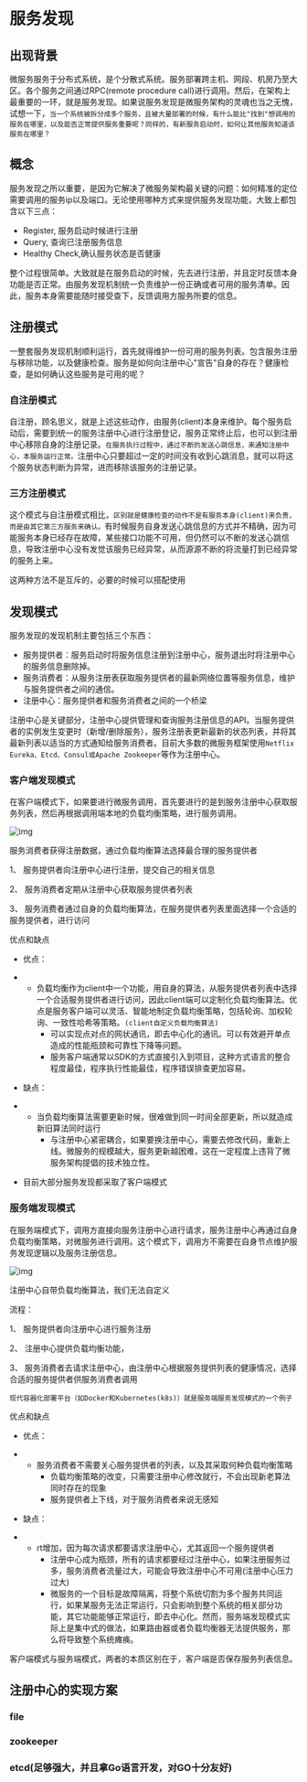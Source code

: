 # 服务发现

## 出现背景

微服务服务于分布式系统，是个分散式系统。服务部署跨主机、网段、机房乃至大区。各个服务之间通过RPC(remote procedure call)进行调用。然后，在架构上最重要的一环，就是服务发现。如果说服务发现是微服务架构的灵魂也当之无愧，试想一下，`当一个系统被拆分成多个服务，且被大量部署的时候，有什么能比"找到"想调用的服务在哪里，以及能否正常提供服务重要呢？同样的，有新服务启动时，如何让其他服务知道该服务在哪里？`

## 概念

服务发现之所以重要，是因为它解决了微服务架构最关键的问题：如何精准的定位需要调用的服务ip以及端口。无论使用哪种方式来提供服务发现功能，大致上都包含以下三点：

- Register, 服务启动时候进行注册
- Query, 查询已注册服务信息
- Healthy Check,确认服务状态是否健康

整个过程很简单。大致就是在服务启动的时候，先去进行注册，并且定时反馈本身功能是否正常。由服务发现机制统一负责维护一份正确或者可用的服务清单。因此，服务本身需要能随时接受查下，反馈调用方服务所要的信息。

## 注册模式

一整套服务发现机制顺利运行，首先就得维护一份可用的服务列表。包含服务注册与移除功能，以及健康检查。服务是如何向注册中心"宣告"自身的存在？健康检查，是如何确认这些服务是可用的呢？

### 自注册模式

自注册，顾名思义，就是上述这些动作，由服务(client)本身来维护。每个服务启动后，需要到统一的服务注册中心进行注册登记，服务正常终止后，也可以到注册中心移除自身的注册记录。`在服务执行过程中，通过不断的发送心跳信息，来通知注册中心，本服务运行正常。`注册中心只要超过一定的时间没有收到心跳消息，就可以将这个服务状态判断为异常，进而移除该服务的注册记录。

### 三方注册模式

这个模式与自注册模式相比，`区别就是健康检查的动作不是有服务本身(client)来负责，而是由其它第三方服务来确认。`有时候服务自身发送心跳信息的方式并不精确，因为可能服务本身已经存在故障，某些接口功能不可用，但仍然可以不断的发送心跳信息，导致注册中心没有发觉该服务已经异常，从而源源不断的将流量打到已经异常的服务上来。

这两种方法不是互斥的，必要的时候可以搭配使用

## 发现模式

服务发现的发现机制主要包括三个东西：

- 服务提供者：服务启动时将服务信息注册到注册中心，服务退出时将注册中心的服务信息删除掉。
- 服务消费者：从服务注册表获取服务提供者的最新网络位置等服务信息，维护与服务提供者之间的通信。
- 注册中心：服务提供者和服务消费者之间的一个桥梁

注册中心是关键部分，注册中心提供管理和查询服务注册信息的API。当服务提供者的实例发生变更时（新增/删除服务），服务注册表更新最新的状态列表，并将其最新列表以适当的方式通知给服务消费者。目前大多数的微服务框架使用`Netflix Eureka、Etcd、Consul或Apache Zookeeper`等作为注册中心。

### 客户端发现模式

在客户端模式下，如果要进行微服务调用，首先要进行的是到服务注册中心获取服务列表，然后再根据调用端本地的负载均衡策略，进行服务调用。

![img](https://pic4.zhimg.com/80/v2-2616d1c57fb906b98149fa2c0c60a347_720w.webp)

服务消费者获得注册数据，通过负载均衡算法选择最合理的服务提供者

1、 服务提供者向注册中心进行注册，提交自己的相关信息

2、 服务消费者定期从注册中心获取服务提供者列表

3、 服务消费者通过自身的负载均衡算法，在服务提供者列表里面选择一个合适的服务提供者，进行访问



优点和缺点

- 优点：

- - 负载均衡作为client中一个功能，用自身的算法，从服务提供者列表中选择一个合适服务提供者进行访问，因此client端可以定制化负载均衡算法。优点是服务客户端可以灵活、智能地制定负载均衡策略，包括轮询、加权轮询、一致性哈希等策略。`(client自定义负载均衡算法)`
	- 可以实现点对点的网状通讯，即去中心化的通讯。可以有效避开单点造成的性能瓶颈和可靠性下降等问题。
	- 服务客户端通常以SDK的方式直接引入到项目，这种方式语言的整合程度最佳，程序执行性能最佳，程序错误排查更加容易。

- 缺点：

- - 当负载均衡算法需要更新时候，很难做到同一时间全部更新，所以就造成新旧算法同时运行
	- 与注册中心紧密耦合，如果要换注册中心，需要去修改代码，重新上线。微服务的规模越大，服务更新越困难，这在一定程度上违背了微服务架构提倡的技术独立性。

- 目前大部分服务发现都采取了客户端模式

### 服务端发现模式

在服务端模式下，调用方直接向服务注册中心进行请求，服务注册中心再通过自身负载均衡策略，对微服务进行调用。这个模式下，调用方不需要在自身节点维护服务发现逻辑以及服务注册信息。

![img](https://pic3.zhimg.com/80/v2-23f8e4334144c4774b2120e73f85de02_720w.webp)

注册中心自带负载均衡算法，我们无法自定义

流程：

1、 服务提供者向注册中心进行服务注册 

2、 注册中心提供负载均衡功能， 

3、 服务消费者去请求注册中心，由注册中心根据服务提供列表的健康情况，选择合适的服务提供者供服务消费者调用

`现代容器化部署平台（如Docker和Kubernetes(k8s)）就是服务端服务发现模式的一个例子`

优点和缺点

- 优点：

- - 服务消费者不需要关心服务提供者的列表，以及其采取何种负载均衡策略
	- 负载均衡策略的改变，只需要注册中心修改就行，不会出现新老算法同时存在的现象
	- 服务提供者上下线，对于服务消费者来说无感知

- 缺点：

- - rt增加，因为每次请求都要请求注册中心，尤其返回一个服务提供者
	- 注册中心成为瓶颈，所有的请求都要经过注册中心，如果注册服务过多，服务消费者流量过大，可能会导致注册中心不可用(注册中心压力过大)
	- 微服务的一个目标是故障隔离，将整个系统切割为多个服务共同运行，如果某服务无法正常运行，只会影响到整个系统的相关部分功能，其它功能能够正常运行，即去中心化。然而，服务端发现模式实际上是集中式的做法，如果路由器或者负载均衡器无法提供服务，那么将导致整个系统瘫痪。



客户端模式与服务端模式，两者的本质区别在于，客户端是否保存服务列表信息。



## 注册中心的实现方案

### file

### zookeeper

### etcd(足够强大，并且拿Go语言开发，对GO十分友好)